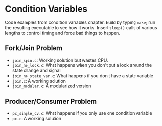 
# Condition Variables

Code examples from condition variables chapter. Build by typing `make`;
run the resulting executable to see how it works. Insert `sleep()` calls
of various lengths to control timing and force bad things to happen.

## Fork/Join Problem

- `join_spin.c`: Working solution but wastes CPU.
- `join_no_lock.c`: What happens when you don't put a lock around the state change and signal
- `join_no_state_var.c`: What happens if you don't have a state variable
- `join.c`: A working solution
- `join_modular.c`: A modularized version

## Producer/Consumer Problem
- `pc_single_cv.c`: What happens if you only use one condition variable
- `pc.c`: A working solution

